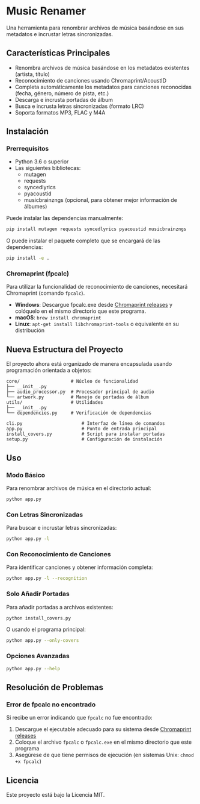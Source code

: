 # Music Renamer

Una herramienta para renombrar archivos de música basándose en sus metadatos e incrustar letras sincronizadas.

## Características Principales

- Renombra archivos de música basándose en los metadatos existentes (artista, título)
- Reconocimiento de canciones usando Chromaprint/AcoustID
- Completa automáticamente los metadatos para canciones reconocidas (fecha, género, número de pista, etc.)
- Descarga e incrusta portadas de álbum
- Busca e incrusta letras sincronizadas (formato LRC)
- Soporta formatos MP3, FLAC y M4A

## Instalación

### Prerrequisitos

- Python 3.6 o superior
- Las siguientes bibliotecas:
  - mutagen
  - requests
  - syncedlyrics
  - pyacoustid
  - musicbrainzngs (opcional, para obtener mejor información de álbumes)

Puede instalar las dependencias manualmente:

```bash
pip install mutagen requests syncedlyrics pyacoustid musicbrainzngs
```

O puede instalar el paquete completo que se encargará de las dependencias:

```bash
pip install -e .
```

### Chromaprint (fpcalc)

Para utilizar la funcionalidad de reconocimiento de canciones, necesitará Chromaprint (comando `fpcalc`).

- **Windows**: Descargue fpcalc.exe desde [Chromaprint releases](https://github.com/acoustid/chromaprint/releases) y colóquelo en el mismo directorio que este programa.
- **macOS**: `brew install chromaprint`
- **Linux**: `apt-get install libchromaprint-tools` o equivalente en su distribución

## Nueva Estructura del Proyecto

El proyecto ahora está organizado de manera encapsulada usando programación orientada a objetos:

```none
core/                   # Núcleo de funcionalidad
├── __init__.py
├── audio_processor.py  # Procesador principal de audio
└── artwork.py          # Manejo de portadas de álbum
utils/                  # Utilidades
├── __init__.py
└── dependencies.py     # Verificación de dependencias

cli.py                      # Interfaz de línea de comandos
app.py                      # Punto de entrada principal
install_covers.py           # Script para instalar portadas
setup.py                    # Configuración de instalación
```

## Uso

### Modo Básico

Para renombrar archivos de música en el directorio actual:

```bash
python app.py
```

### Con Letras Sincronizadas

Para buscar e incrustar letras sincronizadas:

```bash
python app.py -l
```

### Con Reconocimiento de Canciones

Para identificar canciones y obtener información completa:

```bash
python app.py -l --recognition
```

### Solo Añadir Portadas

Para añadir portadas a archivos existentes:

```bash
python install_covers.py
```

O usando el programa principal:

```bash
python app.py --only-covers
```

### Opciones Avanzadas

```bash
python app.py --help
```

## Resolución de Problemas

### Error de fpcalc no encontrado

Si recibe un error indicando que `fpcalc` no fue encontrado:

1. Descargue el ejecutable adecuado para su sistema desde [Chromaprint releases](https://github.com/acoustid/chromaprint/releases)
2. Coloque el archivo `fpcalc` o `fpcalc.exe` en el mismo directorio que este programa
3. Asegúrese de que tiene permisos de ejecución (en sistemas Unix: `chmod +x fpcalc`)

## Licencia

Este proyecto está bajo la Licencia MIT.
